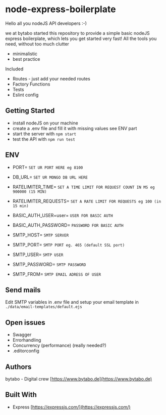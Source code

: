 # node-express-boilerplate

Hello all you nodeJS API developers :-)

we at bytabo started this repository to provide a simple basic nodeJS express boilerplate, which lets you get started very fast!
All the tools you need, without too much clutter
* minimalistic
* best practice

Included
* Routes - just add your needed routes
* Factory Functions
* Tests
* Eslint config

## Getting Started

* install nodeJS on your machine
* create a .env file and fill it with missing values see ENV part
* start the server with ```npm start```
* test the API with ```npm run test```

## ENV

* PORT= ```SET UR PORT HERE eg 8100```
* DB_URL= ```SET UR MONGO DB URL HERE```

* RATELIMITER_TIME= ```SET A TIME LIMIT FOR REQUEST COUNT IN MS eg 900000 (15 MIN)```
* RATELIMITER_REQUESTS= ```SET A RATE LIMIT FOR REQUESTS eg 100 (in 15 min)```
* BASIC_AUTH_USER=user= ```USER FOR BASIC AUTH```
* BASIC_AUTH_PASSWORD= ```PASSWORD FOR BASIC AUTH```

* SMTP_HOST= ```SMTP SERVER```
* SMTP_PORT= ```SMTP PORT eg. 465 (default SSL port)```
* SMTP_USER= ```SMTP USER```
* SMTP_PASSWORD= ```SMTP PASSWORD```
* SMTP_FROM= ```SMTP EMAIL ADRESS OF USER```


## Send mails

Edit SMTP variables in .env file and setup your email template in ```./data/email-templates/default.ejs```

## Open issues

* Swagger
* Errorhandling
* Concurrency (performance) (really needed?)
* .editorconfig

## Authors

bytabo - Digital crew [https://www.bytabo.de](https://www.bytabo.de)

## Built With

- Express [https://expressjs.com/](https://expressjs.com/)
